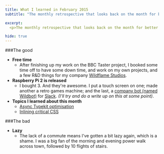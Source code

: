 ```yaml
---
title: What I learned in February 2015
subtitle: "The monthly retrospective that looks back on the month for better or for worse."

excerpt:
  <p>The monthly retrospective that looks back on the month for better or for worse.</p>

hide: true
---
```



###The good
- **Free time**
  - After finishing up my work on the BBC Taster project, I booked some time off to have some down time, and work on my own projects, and a few R&D things for my company [Wildflame Studios](http://wildflame.co.uk).
- **Raspberry Pi 2 is released**
  - I bought 3. And they're awesome. I put a touch screen on one; made another a retro games machine; and the last, a [company bot (named Wildbot)](https://hubot.github.com/) for [Slack](http://slack.com). *(I'll try and do a write up on this at some point)*.
- **Topics I learned about this month**
  - [Async Typekit optimisation](/2015/02/Optimising-Typekit-for-mobile-devices/)
  - [Inlining critical CSS](https://github.com/addyosmani/critical)


###The bad
- **Lazy**
  - The lack of a commute means I've gotten a bit lazy again, which is a shame. I was a big fan of the morning and evening power walk across town, followed by 10 flights of stairs.

